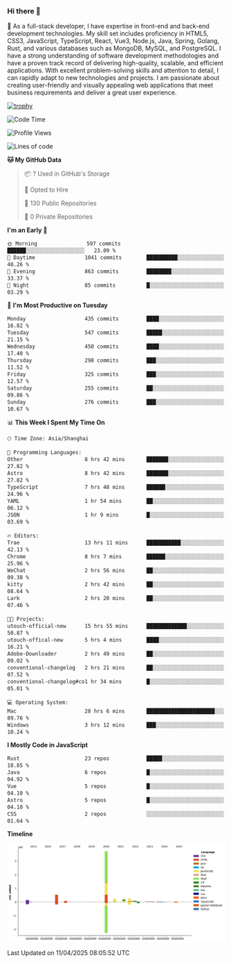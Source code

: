 ### Hi there 👋

🌱 As a full-stack developer, I have expertise in front-end and back-end development technologies. My skill set includes proficiency in HTML5, CSS3, JavaScript, TypeScript, React, Vue3, Node.js, Java, Spring, Golang, Rust, and various databases such as MongoDB, MySQL, and PostgreSQL. I have a strong understanding of software development methodologies and have a proven track record of delivering high-quality, scalable, and efficient applications. With excellent problem-solving skills and attention to detail, I can rapidly adapt to new technologies and projects. I am passionate about creating user-friendly and visually appealing web applications that meet business requirements and deliver a great user experience.

[![trophy](https://github-profile-trophy.vercel.app/?username=elton&rank=SECRET,SSS,SS,S,AAA,AA,A&theme=onedark&no-frame=true&margin-w=10)](https://github.com/ryo-ma/github-profile-trophy)

<!--START_SECTION:waka-->
![Code Time](http://img.shields.io/badge/Code%20Time-1%2C510%20hrs%2034%20mins-blue)

![Profile Views](http://img.shields.io/badge/Profile%20Views-0-blue)

![Lines of code](https://img.shields.io/badge/From%20Hello%20World%20I%27ve%20Written-5.6%20million%20lines%20of%20code-blue)

**🐱 My GitHub Data** 

> 📦 ? Used in GitHub's Storage 
 > 
> 💼 Opted to Hire
 > 
> 📜 130 Public Repositories 
 > 
> 🔑 0 Private Repositories 
 > 
**I'm an Early 🐤** 

```text
🌞 Morning                597 commits         ██████░░░░░░░░░░░░░░░░░░░   23.09 % 
🌆 Daytime                1041 commits        ██████████░░░░░░░░░░░░░░░   40.26 % 
🌃 Evening                863 commits         ████████░░░░░░░░░░░░░░░░░   33.37 % 
🌙 Night                  85 commits          █░░░░░░░░░░░░░░░░░░░░░░░░   03.29 % 
```
📅 **I'm Most Productive on Tuesday** 

```text
Monday                   435 commits         ████░░░░░░░░░░░░░░░░░░░░░   16.82 % 
Tuesday                  547 commits         █████░░░░░░░░░░░░░░░░░░░░   21.15 % 
Wednesday                450 commits         ████░░░░░░░░░░░░░░░░░░░░░   17.40 % 
Thursday                 298 commits         ███░░░░░░░░░░░░░░░░░░░░░░   11.52 % 
Friday                   325 commits         ███░░░░░░░░░░░░░░░░░░░░░░   12.57 % 
Saturday                 255 commits         ██░░░░░░░░░░░░░░░░░░░░░░░   09.86 % 
Sunday                   276 commits         ███░░░░░░░░░░░░░░░░░░░░░░   10.67 % 
```


📊 **This Week I Spent My Time On** 

```text
🕑︎ Time Zone: Asia/Shanghai

💬 Programming Languages: 
Other                    8 hrs 42 mins       ███████░░░░░░░░░░░░░░░░░░   27.82 % 
Astro                    8 hrs 42 mins       ███████░░░░░░░░░░░░░░░░░░   27.82 % 
TypeScript               7 hrs 48 mins       ██████░░░░░░░░░░░░░░░░░░░   24.96 % 
YAML                     1 hr 54 mins        ██░░░░░░░░░░░░░░░░░░░░░░░   06.12 % 
JSON                     1 hr 9 mins         █░░░░░░░░░░░░░░░░░░░░░░░░   03.69 % 

🔥 Editors: 
Trae                     13 hrs 11 mins      ███████████░░░░░░░░░░░░░░   42.13 % 
Chrome                   8 hrs 7 mins        ██████░░░░░░░░░░░░░░░░░░░   25.96 % 
WeChat                   2 hrs 56 mins       ██░░░░░░░░░░░░░░░░░░░░░░░   09.38 % 
kitty                    2 hrs 42 mins       ██░░░░░░░░░░░░░░░░░░░░░░░   08.64 % 
Lark                     2 hrs 20 mins       ██░░░░░░░░░░░░░░░░░░░░░░░   07.46 % 

🐱‍💻 Projects: 
utouch-official-new      15 hrs 55 mins      █████████████░░░░░░░░░░░░   50.87 % 
utouch-offical-new       5 hrs 4 mins        ████░░░░░░░░░░░░░░░░░░░░░   16.21 % 
Adobe-Downloader         2 hrs 49 mins       ██░░░░░░░░░░░░░░░░░░░░░░░   09.02 % 
conventional-changelog   2 hrs 21 mins       ██░░░░░░░░░░░░░░░░░░░░░░░   07.52 % 
conventional-changelog#co1 hr 34 mins        █░░░░░░░░░░░░░░░░░░░░░░░░   05.01 % 

💻 Operating System: 
Mac                      28 hrs 6 mins       ██████████████████████░░░   89.76 % 
Windows                  3 hrs 12 mins       ███░░░░░░░░░░░░░░░░░░░░░░   10.24 % 
```

**I Mostly Code in JavaScript** 

```text
Rust                     23 repos            █████░░░░░░░░░░░░░░░░░░░░   18.85 % 
Java                     6 repos             █░░░░░░░░░░░░░░░░░░░░░░░░   04.92 % 
Vue                      5 repos             █░░░░░░░░░░░░░░░░░░░░░░░░   04.10 % 
Astro                    5 repos             █░░░░░░░░░░░░░░░░░░░░░░░░   04.10 % 
CSS                      2 repos             ░░░░░░░░░░░░░░░░░░░░░░░░░   01.64 % 
```



**Timeline**

![Lines of Code chart](https://raw.githubusercontent.com/elton/elton/main/assets/bar_graph.png)


 Last Updated on 11/04/2025 08:05:52 UTC
<!--END_SECTION:waka-->

<!--
**elton/elton** is a ✨ _special_ ✨ repository because its `README.md` (this file) appears on your GitHub profile.

Here are some ideas to get you started:

- 🔭 I’m currently working on ...
- 🌱 I’m currently learning ...
- 👯 I’m looking to collaborate on ...
- 🤔 I’m looking for help with ...
- 💬 Ask me about ...
- 📫 How to reach me: ...
- 😄 Pronouns: ...
- ⚡ Fun fact: ...
-->
